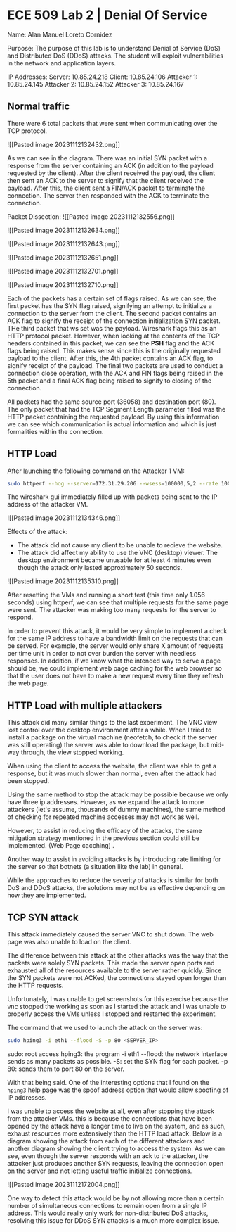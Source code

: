 # ECE 509 Lab 2 | Denial Of Service

Name: Alan Manuel Loreto Cornidez

Purpose: The purpose of this lab is to understand Denial of Service (DoS) and Distributed DoS (DDoS) attacks. The student will exploit vulnerabilities in the network and application layers.

IP Addresses:
Server: 10.85.24.218
Client: 10.85.24.106
Attacker 1: 10.85.24.145
Attacker 2: 10.85.24.152
Attacker 3: 10.85.24.167



## Normal traffic  
There were 6 total packets that were sent when communicating over the TCP protocol.

![[Pasted image 20231112132432.png]]

As we can see in the diagram. There was an initial SYN packet with a response from the server containing an ACK (in addition to the payload requested by the client). After the client received the payload, the client then sent an ACK to the server to signify that the client received the payload. After this, the client sent a FIN/ACK packet to terminate the connection. The server then responded with the ACK to terminate the connection. 

Packet Dissection:
![[Pasted image 20231112132556.png]]

![[Pasted image 20231112132634.png]]

![[Pasted image 20231112132643.png]]

![[Pasted image 20231112132651.png]]

![[Pasted image 20231112132701.png]]

![[Pasted image 20231112132710.png]]

Each of the packets has a certain set of flags raised. As we can see, the first packet has the SYN flag raised, signifying an attempt to initialize a connection to the server from the client. The second packet contains an ACK flag to signify the receipt of the connection initialization  SYN packet. THe third packet that ws set was the payload. Wireshark flags this as an HTTP protocol packet. However, when looking at the contents of the TCP headers contained in this packet, we can see the **PSH** flag and the ACK flags being raised. This makes sense since this is the originally requested payload to the client. After this, the 4th packet contains an ACK flag, to signify receipt of the payload. The final two packets are used to conduct a connection close operation, with the ACK and FIN flags being raised in the 5th packet and a final ACK flag being raised to signify to closing of the connection.

All packets had the same source port (36058) and destination port (80).
The only packet that had the TCP Segment Length parameter filled was the HTTP packet containing the requested payload. By using this information we can see which communication is actual information and which is just formalities within the connection.



## HTTP Load  

After launching the following command on the Attacker 1 VM:
```bash
sudo httperf --hog --server=172.31.29.206 --wsess=100000,5,2 --rate 1000 --timeout 5
```

The wireshark gui immediately filled up with packets being sent to the IP address of the attacker VM.

![[Pasted image 20231112134346.png]]

Effects of the attack:
- The attack did not cause my client to be unable to recieve the website.  
- The attack did affect my ability to use the VNC (desktop) viewer. The desktop environment became unusable for at least 4 minutes even though the attack only lasted approximately 50 seconds.

![[Pasted image 20231112135310.png]]

After resetting the VMs and running a short test (this time only 1.056 seconds) using httperf, we can see that multiple requests for the same page were sent. The attacker was making too many requests for the server to respond. 

In order to prevent this attack, it would be very simple to implement a check for the same IP address to have a bandwidth limit on the requests that can be served. For example, the server would only share X amount of requests per time unit in order to not over burden the server with needless responses. In addition, if we know what the intended way to serve a page should be, we could implement web page caching for the web browser so that the user does not have to make a new request every time they refresh the web page.


## HTTP Load with multiple attackers  

This attack did many similar things to the last experiment. The VNC view lost control over the desktop environment after a while. When I tried to install a package on the virtual machine (neofetch, to check if the server was still operating) the server was able to download the package, but mid-way through, the view stopped working. 

When using the client to access the website, the client was able to get a response, but it was much slower than normal, even after the attack had been stopped. 

Using the same method to stop the attack may be possible because we only have three ip addresses. However, as we expand the attack to more attackers (let's assume, thousands of dummy machines), the same method of checking for repeated machine accesses may not work as well. 

However, to assist in reducing the efficacy of the attacks, the same mitigation strategy mentioned in the previous section could still be implemented. (Web Page cacching) .

Another way to assist in avoiding attacks is by introducing rate limiting for the server so that botnets (a situation like the lab) in general.

While the approaches to reduce the severity of attacks is similar for both DoS and DDoS attacks, the solutions may not be as effective depending on how they are implemented.



## TCP SYN attack


This attack immediately  caused the server VNC to shut down. The web page was also unable to load on the client. 

The difference between this attack at the other attacks was the way that the packets were solely SYN packets. This made the server open ports and exhausted all of the resources available to the server rather quickly. Since the SYN packets were not ACKed, the connections stayed open longer than the HTTP requests. 

Unfortunately, I was unable to get screenshots for this exercise because the vnc stopped the working as soon as I started the attack and I was unable to properly access the VMs unless I stopped and restarted the experiment. 

The command that we used to launch the attack on the server was:

```bash
sudo hping3 -i eth1 --flood -S -p 80 <SERVER_IP>
```

sudo: root access
hping3: the program
-i eth1 --flood: the network interface sends as many packets as possible.
-S: set the SYN flag for each packet.
-p 80: sends them to port 80 on the server.

With that being said. One of the interesting options that I found on the `hping3` help page was the spoof address option that would allow spoofing of IP addresses.

I was unable to access the website at all, even after stopping the attack from the attacker VMs. this is because the connections that have been opened by the attack have a longer time to live on the system, and as such, exhaust resources more extensively than the HTTP load attack. Below is a diagram showing the attack from each of the different attackers and another diagram showing the client trying to access the system. As we can see, even though the server responds with an ack to the attacker, the attacker just produces another SYN requests, leaving the connection open on the server and not letting useful traffic initialize connections.

![[Pasted image 20231112172004.png]]


One way to detect this attack would be by not allowing more than a certain number of simultaneous connections to remain open from a single IP address. This would really only work for non-distributed DoS attacks, resolving this issue for DDoS SYN attacks is a much more complex issue.




